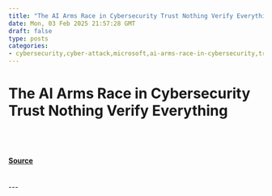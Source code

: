 ```yaml
---
title: "The AI Arms Race in Cybersecurity Trust Nothing Verify Everything"
date: Mon, 03 Feb 2025 21:57:28 GMT
draft: false
type: posts
categories: 
- cybersecurity,cyber-attack,microsoft,ai-arms-race-in-cybersecurity,trust-nothing,verify-everything,hackernoon-top-story,cybersecurity-arms-race
---
```

# The AI Arms Race in Cybersecurity Trust Nothing Verify Everything

<br/>

<br/>


#### [Source](https://hackernoon.com/the-ai-arms-race-in-cybersecurity-trust-nothing-verify-everything?source=rss)

<br/>
---
